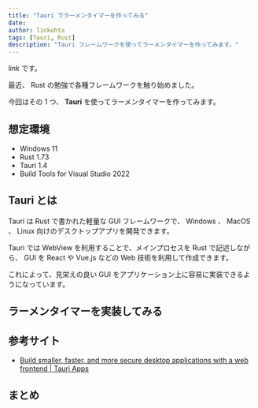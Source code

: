 ```yaml
---
title: "Tauri でラーメンタイマーを作ってみる"
date: 
author: linkohta
tags: [Tauri, Rust]
description: "Tauri フレームワークを使ってラーメンタイマーを作ってみます。"
---
```


link です。

最近、 Rust の勉強で各種フレームワークを触り始めました。

今回はその 1 つ、 **Tauri** を使ってラーメンタイマーを作ってみます。

## 想定環境

- Windows 11
- Rust 1.73
- Tauri 1.4
- Build Tools for Visual Studio 2022

## Tauri とは

Tauri は Rust で書かれた軽量な GUI フレームワークで、 Windows 、 MacOS 、 Linux 向けのデスクトップアプリを開発できます。

Tauri では WebView を利用することで、メインプロセスを Rust で記述しながら、 GUI を React や Vue.js などの Web 技術を利用して作成できます。

これによって、見栄えの良い GUI をアプリケーション上に容易に実装できるようになっています。

## ラーメンタイマーを実装してみる

## 参考サイト

- [Build smaller, faster, and more secure desktop applications with a web frontend | Tauri Apps](https://tauri.app/)

## まとめ